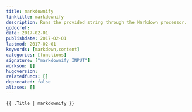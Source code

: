 ```yaml
---
title: markdownify
linktitle: markdownify
description: Runs the provided string through the Markdown processor.
godocref:
date: 2017-02-01
publishdate: 2017-02-01
lastmod: 2017-02-01
keywords: [markdown,content]
categories: [functions]
signature: ["markdownify INPUT"]
workson: []
hugoversion:
relatedfuncs: []
deprecated: false
aliases: []
---
```



```
{{ .Title | markdownify }}
```
